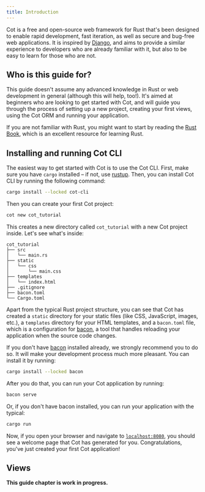 ```yaml
---
title: Introduction
---
```


[bacon]: https://dystroy.org/bacon/

Cot is a free and open-source web framework for Rust that's been designed to enable rapid development, fast iteration, as well as secure and bug-free web applications. It is inspired by [Django](https://www.djangoproject.com/), and aims to provide a similar experience to developers who are already familiar with it, but also to be easy to learn for those who are not.

## Who is this guide for?

This guide doesn't assume any advanced knowledge in Rust or web development in general (although this will help, too!). It's aimed at beginners who are looking to get started with Cot, and will guide you through the process of setting up a new project, creating your first views, using the Cot ORM and running your application.

If you are not familiar with Rust, you might want to start by reading the [Rust Book](https://doc.rust-lang.org/book/), which is an excellent resource for learning Rust. 

## Installing and running Cot CLI

The easiest way to get started with Cot is to use the Cot CLI. First, make sure you have `cargo` installed – if not, use [rustup](https://rustup.rs/). Then, you can install Cot CLI by running the following command:

```bash
cargo install --locked cot-cli
```

Then you can create your first Cot project:

```bash
cot new cot_tutorial
```

This creates a new directory called `cot_tutorial` with a new Cot project inside. Let's see what's inside:

```
cot_tutorial
├── src
│   └── main.rs
├── static
│   └── css
│       └── main.css
├── templates
│   └── index.html
├── .gitignore
├── bacon.toml
└── Cargo.toml
```

Apart from the typical Rust project structure, you can see that Cot has created a `static` directory for your static files (like CSS, JavaScript, images, etc.), a `templates` directory for your HTML templates, and a `bacon.toml` file, which is a configuration for [bacon], a tool that handles reloading your application when the source code changes. 

If you don't have [bacon] installed already, we strongly recommend you to do so. It will make your development process much more pleasant. You can install it by running:

```bash
cargo install --locked bacon
```

After you do that, you can run your Cot application by running:

```bash
bacon serve
```

Or, if you don't have bacon installed, you can run your application with the typical:

```bash
cargo run
```

Now, if you open your browser and navigate to [`localhost:8080`](http://localhost:8080), you should see a welcome page that Cot has generated for you. Congratulations, you've just created your first Cot application!

## Views

**This guide chapter is work in progress.**
